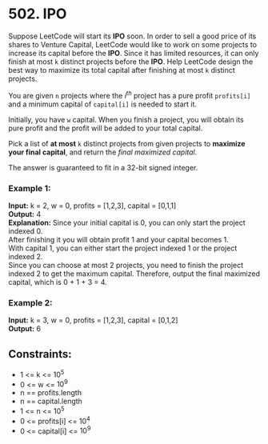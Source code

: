 # 502. IPO

Suppose LeetCode will start its **IPO** soon. In order to sell a good price of its shares to Venture Capital, LeetCode would like to work on some projects to increase its capital before the **IPO**. Since it has limited resources, it can only finish at most `k` distinct projects before the **IPO**. Help LeetCode design the best way to maximize its total capital after finishing at most `k` distinct projects.

You are given `n` projects where the $i^{th}$ project has a pure profit `profits[i]` and a minimum capital of `capital[i]` is needed to start it.

Initially, you have `w` capital. When you finish a project, you will obtain its pure profit and the profit will be added to your total capital.

Pick a list of **at most** `k` distinct projects from given projects to **maximize your final capital**, and return the *final maximized capital*.

The answer is guaranteed to fit in a 32-bit signed integer.

### Example 1:
**Input:** k = 2, w = 0, profits = [1,2,3], capital = [0,1,1]  
**Output:** 4  
**Explanation:** Since your initial capital is 0, you can only start the project indexed 0.  
After finishing it you will obtain profit 1 and your capital becomes 1.  
With capital 1, you can either start the project indexed 1 or the project indexed 2.  
Since you can choose at most 2 projects, you need to finish the project indexed 2 to get the maximum capital.
Therefore, output the final maximized capital, which is 0 + 1 + 3 = 4.  

### Example 2:
**Input:** k = 3, w = 0, profits = [1,2,3], capital = [0,1,2]  
**Output:** 6  

## Constraints:
- 1 <= k <= $10^5$
- 0 <= w <= $10^9$
- n == profits.length
- n == capital.length
- 1 <= n <= $10^5$
- 0 <= profits[i] <= $10^4$
- 0 <= capital[i] <= $10^9$